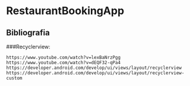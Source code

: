 # RestaurantBookingApp

## Bibliografia
###Recyclerview:
 
    https://www.youtube.com/watch?v=lexBaNrzPgg
    https://www.youtube.com/watch?v=dEQF32-qPa4
    https://developer.android.com/develop/ui/views/layout/recyclerview
    https://developer.android.com/develop/ui/views/layout/recyclerview-custom
